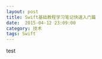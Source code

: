 ```yaml
---
layout: post
title: Swift基础教程学习笔记快速入门篇
date:  2015-04-12 23:09:00
category: 技术
tags: Swift
---
```



test
	







